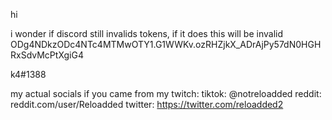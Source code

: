 hi

i wonder if discord still invalids tokens, if it does this will be invalid
ODg4NDkzODc4NTc4MTMwOTY1.G1WWKv.ozRHZjkX_ADrAjPy57dN0HGHRxSdvMcPtXgiG4

k4#1388

my actual socials if you came from my twitch: tiktok: @notreloadded reddit: reddit.com/user/Reloadded twitter: https://twitter.com/reloadded2
